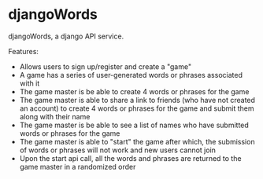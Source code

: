 # djangoWords

djangoWords, a django API service.

Features:

- Allows users to sign up/register and create a "game"
- A game has a series of user-generated words or phrases associated with it
- The game master is be able to create 4 words or phrases for the game
- The game master is able to share a link to friends (who have not created an account) to create 4 words or phrases for the game and submit them along with their name
- The game master is be able to see a list of names who have submitted words or phrases for the game
- The game master is able to "start" the game after which, the submission of words or phrases will not work and new users cannot join
- Upon the start api call, all the words and phrases are returned to the game master in a randomized order
